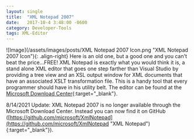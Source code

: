 ```yaml
---
layout: single
title:  "XML Notepad 2007"
date:   2017-10-4 3:48:00 -0600
category: Developer-Tools
tags: XML-Editor
---
```


![Image](/assets/images/posts/XML Notepad 2007 Icon.png "XML Notepad 2007 Icon"){: .align-right} Here is an old one, but a good one and you can't beat the price...FREE!  XML Notepad is exactly what you would think it is, a stand alone XML editor that goes one step farther than Visual Studio by providing a tree view and an XSL output window for XML documents that have an associated XSLT transformation file.  This is a handy tool that every programmer should have in his utility belt.  The editor can be found at the [Microsoft Download Center](https://www.microsoft.com/en-us/download/details.aspx?id=7973 "XML Notepad 2007"){:target="_blank"}.

8/14/2021 Update: XML Notepad 2007 is no longer available through the Microsoft Download Center.  Instead you can now find it on GitHub ([https://github.com/microsoft/XmlNotepad](https://github.com/microsoft/XmlNotepad "XML Notepad"){:target="_blank"}).